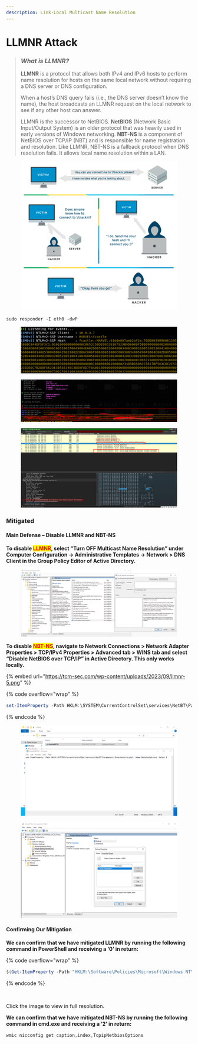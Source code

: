 ```yaml
---
description: Link-Local Multicast Name Resolution
---
```


# LLMNR Attack

> ### _What is LLMNR?_
>
> **LLMNR** is a protocol that allows both IPv4 and IPv6 hosts to perform name resolution for hosts on the same local network without requiring a DNS server or DNS configuration.
>
> When a host’s DNS query fails (i.e., the DNS server doesn’t know the name), the host broadcasts an LLMNR request on the local network to see if any other host can answer.
>
> LLMNR is the successor to NetBIOS. **NetBIOS** (Network Basic Input/Output System) is an older protocol that was heavily used in early versions of Windows networking. **NBT-NS** is a component of NetBIOS over TCP/IP (NBT) and is responsible for name registration and resolution. Like LLMNR, NBT-NS is a fallback protocol when DNS resolution fails. It allows local name resolution within a LAN.

<figure><img src="../../../../.gitbook/assets/image (26).png" alt=""><figcaption></figcaption></figure>

```basic
sudo responder -I eth0 -dwP
```

<figure><img src="../../../../.gitbook/assets/image (27).png" alt=""><figcaption></figcaption></figure>

<figure><img src="../../../../.gitbook/assets/image (31).png" alt=""><figcaption></figcaption></figure>



<figure><img src="../../../../.gitbook/assets/image (32).png" alt=""><figcaption></figcaption></figure>

### Mitigated

#### Main Defense – Disable LLMNR and NBT-NS

**To disable **<mark style="color:red;">**LLMNR**</mark>**, select “Turn OFF Multicast Name Resolution”  under Computer Configuration -> Administrative Templates -> Network > DNS Client in the Group Policy Editor of Active Directory.**

<figure><img src="../../../../.gitbook/assets/image (28).png" alt=""><figcaption></figcaption></figure>

**To disable **<mark style="color:red;">**NBT-NS**</mark>**, navigate to Network Connections > Network Adapter Properties > TCP/IPv4 Properties > Advanced tab > WINS tab and select “Disable NetBIOS over TCP/IP” in Active Directory. This only works locally.**

{% embed url="https://tcm-sec.com/wp-content/uploads/2023/09/llmnr-5.png" %}

{% code overflow="wrap" %}
```powershell
set-ItemProperty -Path HKLM:\SYSTEM\CurrentControlSet\services\NetBT\Parameters\Interfaces\tcpip* -Name NetbiosOptions -Value 2
```
{% endcode %}

<figure><img src="../../../../.gitbook/assets/image (29).png" alt=""><figcaption></figcaption></figure>

<figure><img src="../../../../.gitbook/assets/image (30).png" alt=""><figcaption></figcaption></figure>

#### Confirming Our Mitigation

**We can confirm that we have mitigated LLMNR by running the following command in PowerShell and receiving a ‘0’ in return:**

{% code overflow="wrap" %}
```powershell
$(Get-ItemProperty -Path "HKLM:\Software\Policies\Microsoft\Windows NT\DNSClient" -name EnableMulticast).EnableMulticast
```
{% endcode %}

<figure><img src="https://tcm-sec.com/wp-content/uploads/2023/09/llmnr-8.png" alt=""><figcaption></figcaption></figure>

Click the image to view in full resolution.

**We can confirm that we have mitigated NBT-NS by running the following command in cmd.exe and receiving a ‘2’ in return:**

```powershell
wmic nicconfig get caption,index,TcpipNetbiosOptions
```

<figure><img src="https://tcm-sec.com/wp-content/uploads/2023/09/llmnr-9.png" alt=""><figcaption></figcaption></figure>

